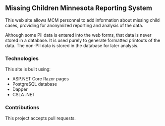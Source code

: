 Missing Children Minnesota Reporting System
-------------------------------------------
This web site allows MCM personnel to add information about missing child cases, providing for anonymized reporting and analysis of the data.

Although some PII data is entered into the web forms, that data is never stored in a database. It is used purely to generate formatted printouts of the data. The non-PII data is stored in the database for later analysis.

### Technologies
This site is built using:

* ASP.NET Core Razor pages
* PostgreSQL database
* Dapper
* CSLA .NET

### Contributions
This project accepts pull requests.